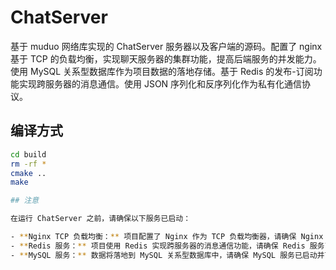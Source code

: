 # ChatServer

基于 muduo 网络库实现的 ChatServer 服务器以及客户端的源码。配置了 nginx 基于 TCP 的负载均衡，实现聊天服务器的集群功能，提高后端服务的并发能力。使用 MySQL 关系型数据库作为项目数据的落地存储。基于 Redis 的发布-订阅功能实现跨服务器的消息通信。使用 JSON 序列化和反序列化作为私有化通信协议。

## 编译方式

```bash
cd build
rm -rf *
cmake ..
make

## 注意

在运行 ChatServer 之前，请确保以下服务已启动：

- **Nginx TCP 负载均衡：** 项目配置了 Nginx 作为 TCP 负载均衡器，请确保 Nginx 服务已正确配置并运行。
- **Redis 服务：** 项目使用 Redis 实现跨服务器的消息通信功能，请确保 Redis 服务已启动。
- **MySQL 服务：** 数据将落地到 MySQL 关系型数据库中，请确保 MySQL 服务已启动并可供访问。
